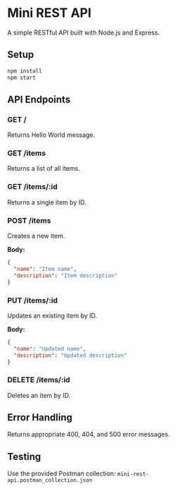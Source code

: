 # Mini REST API

A simple RESTful API built with Node.js and Express.

## Setup

```bash
npm install
npm start
```

## API Endpoints

### GET /

Returns Hello World message.

### GET /items

Returns a list of all items.

### GET /items/:id

Returns a single item by ID.

### POST /items

Creates a new item.

**Body:**
```json
{
  "name": "Item name",
  "description": "Item description"
}
```

### PUT /items/:id

Updates an existing item by ID.

**Body:**
```json
{
  "name": "Updated name",
  "description": "Updated description"
}
```

### DELETE /items/:id

Deletes an item by ID.

## Error Handling

Returns appropriate 400, 404, and 500 error messages.

## Testing

Use the provided Postman collection: `mini-rest-api.postman_collection.json`